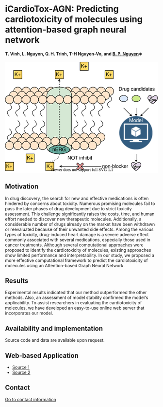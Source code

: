 # iCardioTox-AGN: Predicting cardiotoxicity of molecules using attention-based graph neural network
#### T. Vinh, L. Nguyen, Q. H. Trinh, T-H Nguyen-Vo, and [B. P. Nguyen](https://homepages.ecs.vuw.ac.nz/~nguyenb5/about.html)∗

![alt text](https://github.com/mldlproject/2023-iCardioTox-AGN/blob/main/iCardioTox_AGN_abs.svg)


## Motivation
In drug discovery, the search for new and effective medications is often hindered by concerns about toxicity. Numerous promising molecules fail to pass the later phases of drug development due to strict toxicity assessment. This challenge significantly raises the costs, time, and human effort needed to discover new therapeutic molecules. Additionally, a considerable number of drugs already on the market have been withdrawn or reevaluated because of their unwanted side effects. Among the various types of toxicity, drug-induced heart damage is a severe adverse effect commonly associated with several medications, especially those used in cancer treatments. Although several computational approaches were proposed to identify the cardiotoxicity of molecules, existing approaches show limited performance and interpretability. In our study, we proposed a more effective computational framework to predict the cardiotoxicity of molecules using an Attention-based Graph Neural Network. 

## Results
Experimental results indicated that our method outperformed the other methods. Also, an assessment of model stability confirmed the model's applicability. To assist researchers in evaluating the cardiotoxicity of molecules, we have developed an easy-to-use online web server that incorporates our model.

## Availability and implementation
Source code and data are available upon request.

## Web-based Application
- [Source 1](http://124.197.54.240:8007/)
- [Source 2](http://47.72.176.217:8007/) 

## Contact 
[Go to contact information](https://homepages.ecs.vuw.ac.nz/~nguyenb5/contact.html)

